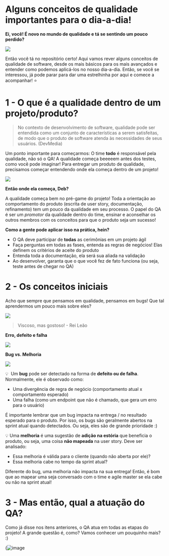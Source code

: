 # Alguns conceitos de qualidade importantes para o dia-a-dia!

**Ei, você! É novo no mundo de qualidade e tá se sentindo um pouco perdido?**

![](https://media0.giphy.com/media/xTiTnlU40nShI05woo/giphy.gif?cid=ecf05e47ohnl1sdj6ik04lopz2ipth16qwk5lyl7j0h63e1i&rid=giphy.gif)

Então você tá no repositório certo! Aqui vamos rever alguns conceitos de qualidade de software, desde os mais básicos para os mais avançados e entender como podemos aplicá-los no nosso dia-a-dia. Então, se você se interessou, já pode parar para dar uma estrelhinha por aqui e comece a acompanhar! ⭐

# 1 - O que é a qualidade dentro de um projeto/produto?

> No contexto de desenvolvimento de software, qualidade pode ser entendida como um conjunto de características a serem satisfeitas, de modo que o produto de software atenda às necessidades de seus usuários.  (DevMedia)

Um ponto importante para começarmos: O time **todo** é responsável pela qualidade, não só o QA! A qualidade começa beeeeem antes dos testes, como você pode imaginar! Para entregar um produto de qualidade, precisamos começar entendendo onde ela começa dentro de um projeto!

![](https://media1.giphy.com/media/K4Oo3RmM9QnMk/giphy.gif?cid=ecf05e47iy5auhkyht8321k9tm6hfyixp12cb2axqidcu0vd&rid=giphy.gif)

**Então onde ela começa, Deb?**

A qualidade começa bem no pré-game do projeto! Toda a orientação ao comportamento do produto (escrita de user story, documentação, refinamento) tem um pouco da qualidade em seu processo. O papel do QA é ser um *promotor* da qualidade dentro do time, ensinar e aconselhar os outros membros com os conceitos para que o produto seja um sucesso!

**Como a gente pode aplicar isso na prática, hein?**

-  O QA deve participar de **todas** as cerimônias em um projeto ágil
-  Faça perguntas em todas as fases, entenda as regras de negócios! Elas definem os critérios de aceite do produto
-  Entenda toda a documentação, ela será sua aliada na validação
-  Ao desenvolver, garanta que o que você fez de fato funciona (ou seja, teste antes de chegar no QA)

# 2 - Os conceitos iniciais

Acho que sempre que pensamos em qualidade, pensamos em bugs! Que tal aprendermos um pouco mais sobre eles? 

![](https://media1.giphy.com/media/hfBvI2Pq6zCYo/giphy.gif?cid=ecf05e475a1wtmtefslq0k8xr02dcaupkw7xuoolxrw1www4&rid=giphy.gif)
> Viscoso, mas gostoso! - Rei Leão

**Erro, defeito e falha**

![](https://i.ibb.co/y626KKG/github-com-debnl.png )

**Bug vs. Melhoria**

![](https://media4.giphy.com/media/D5H2pksUeW6Va/giphy.gif)

💡  Um **bug** pode ser detectado na forma de **defeito ou de falha**. Normalmente, ele é observado como:

- Uma divergência de regra de negócio (comportamento atual x comportamento esperado)
- Uma falha (como um endpoint que não é chamado, que gera um erro para o usuário)

É importante lembrar que um bug impacta na entrega / no resultado esperado para o produto. Por isso, os bugs são geralmente abertos na sprint atual quando detectados. Ou seja, eles são de grande prioridade :)

💡 Uma **melhoria** é uma sugestão de **adição na estória** que beneficia o produto, ou seja, uma coisa **não mapeada** na user story. Deve ser analisado:

- Essa melhoria é válida para o cliente (quando não aberta por ele)?
- Essa melhoria cabe no tempo da sprint atual?

Diferente do bug, uma melhoria não impacta na sua entrega! Então, é bom que ao mapear uma seja conversado com o time e agile master se ela cabe ou não na sprint atual!

# 3 - Mas então, qual a atuação do QA?

Como já disse nos itens anteriores, o QA atua em todas as etapas do projeto! A grande questão é, como? Vamos conhecer um pouquinho mais? :)

(![image](https://user-images.githubusercontent.com/53586997/127193375-6929ec27-1d58-4d4a-b628-b6c2f09b16e5.png)

